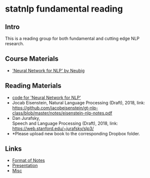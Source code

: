 # statnlp fundamental reading
## Intro
This is a reading group for both fundamental and cutting edge NLP research.
## Course Materials
- ['Neural Network for NLP' by Neubig](http://phontron.com/class/nn4nlp2019/)
## Reading Materials
- [code for 'Neural Network for NLP'](https://github.com/neubig/nn4nlp-code)
- Jocab Eisenstein, Natural Language Processing (Draft), 2018, link: https://github.com/jacobeisenstein/gt-nlp-class/blob/master/notes/eisenstein-nlp-notes.pdf
- Dan Jurafsky, 	
Speech and Language Processing (Draft), 2018,  link: https://web.stanford.edu/~jurafsky/slp3/
- *Please upload new book to the corresponding Dropbox folder.
## Links
- [Format of Notes](https://github.com/RaleighZ/statnlp_fundamental_reading/blob/master/Readme/Note%20Format.md)
- [Presentation](https://github.com/RaleighZ/statnlp_fundamental_reading/blob/master/Readme/Teaching%20Flow.md)
- [Misc](https://github.com/RaleighZ/statnlp_fundamental_reading/blob/master/Readme/Misc.md)
